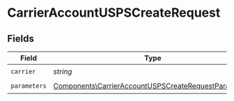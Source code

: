 # CarrierAccountUSPSCreateRequest


## Fields

| Field                                                                                                                        | Type                                                                                                                         | Required                                                                                                                     | Description                                                                                                                  | Example                                                                                                                      |
| ---------------------------------------------------------------------------------------------------------------------------- | ---------------------------------------------------------------------------------------------------------------------------- | ---------------------------------------------------------------------------------------------------------------------------- | ---------------------------------------------------------------------------------------------------------------------------- | ---------------------------------------------------------------------------------------------------------------------------- |
| `carrier`                                                                                                                    | *string*                                                                                                                     | :heavy_check_mark:                                                                                                           | N/A                                                                                                                          | usps                                                                                                                         |
| `parameters`                                                                                                                 | [Components\CarrierAccountUSPSCreateRequestParameters](../../Models/Components/CarrierAccountUSPSCreateRequestParameters.md) | :heavy_check_mark:                                                                                                           | N/A                                                                                                                          |                                                                                                                              |